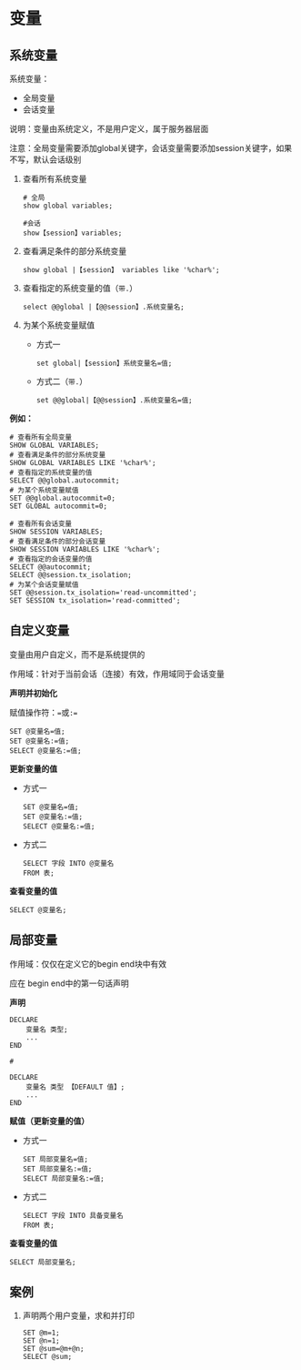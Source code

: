 # 变量

## 系统变量

系统变量：

- 全局变量
- 会话变量

说明：变量由系统定义，不是用户定义，属于服务器层面

注意：全局变量需要添加global关键字，会话变量需要添加session关键字，如果不写，默认会话级别



1. 查看所有系统变量

   ``` mysql
   # 全局
   show global variables;
   
   #会话
   show【session】variables;
   ```

2. 查看满足条件的部分系统变量

   ``` mysql
   show global |【session】 variables like '%char%';
   ```

3. 查看指定的系统变量的值（`带.`）

   ``` mysql
   select @@global |【@@session】.系统变量名;
   ```

4. 为某个系统变量赋值

   - 方式一 

     ``` mysql
     set global|【session】系统变量名=值;
     ```

   - 方式二（`带.`）

     ``` mysql
     set @@global|【@@session】.系统变量名=值;
     ```

     

**例如：**

``` mysql
# 查看所有全局变量
SHOW GLOBAL VARIABLES;
# 查看满足条件的部分系统变量
SHOW GLOBAL VARIABLES LIKE '%char%';
# 查看指定的系统变量的值
SELECT @@global.autocommit;
# 为某个系统变量赋值
SET @@global.autocommit=0;
SET GLOBAL autocommit=0;
```



``` mysql
# 查看所有会话变量
SHOW SESSION VARIABLES;
# 查看满足条件的部分会话变量
SHOW SESSION VARIABLES LIKE '%char%';
# 查看指定的会话变量的值
SELECT @@autocommit;
SELECT @@session.tx_isolation;
# 为某个会话变量赋值
SET @@session.tx_isolation='read-uncommitted';
SET SESSION tx_isolation='read-committed';
```



## 自定义变量

变量由用户自定义，而不是系统提供的

作用域：针对于当前会话（连接）有效，作用域同于会话变量

**声明并初始化**

赋值操作符：`=`或`:=`

``` mysql
SET @变量名=值;
SET @变量名:=值;
SELECT @变量名:=值;
```

**更新变量的值**

- 方式一

  ``` mysql
  SET @变量名=值;
  SET @变量名:=值;
  SELECT @变量名:=值;
  ```

- 方式二

  ``` mysql
  SELECT 字段 INTO @变量名
  FROM 表;
  ```

**查看变量的值**

``` mysql
SELECT @变量名;
```



## 局部变量

作用域：仅仅在定义它的begin end块中有效

应在 begin end中的第一句话声明

**声明**

``` mysql
DECLARE
	变量名 类型;
	...
END

# 

DECLARE 
	变量名 类型 【DEFAULT 值】;
	...
END
```

**赋值（更新变量的值）**

- 方式一

  ``` mysql
  SET 局部变量名=值;
  SET 局部变量名:=值;
  SELECT 局部变量名:=值;
  ```

- 方式二

  ``` mysql
  SELECT 字段 INTO 具备变量名
  FROM 表;
  ```



**查看变量的值**

``` mysql
SELECT 局部变量名;
```



## 案例

1. 声明两个用户变量，求和并打印

   ``` mysql
   SET @m=1;
   SET @n=1;
   SET @sum=@m+@n;
   SELECT @sum;
   ```